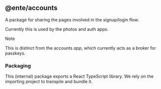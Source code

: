 ## @ente/accounts

A package for sharing the pages involved in the signup/login flow.

Currently this is used by the photos and auth apps.

> [!NOTE]
>
> This is distinct from the accounts _app_, which currently acts as a broker for
> passkeys.

### Packaging

This (internal) package exports a React TypeScript library. We rely on the
importing project to transpile and bundle it.
